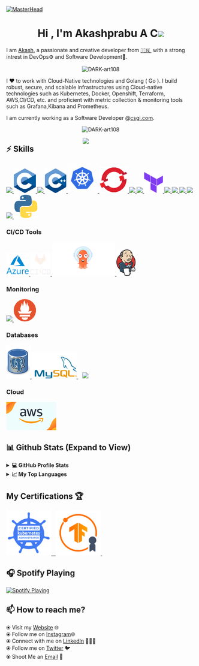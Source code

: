 [![MasterHead](https://static.vecteezy.com/system/resources/previews/000/693/934/original/dark-blue-technology-and-high-tech-abstract-background-vector.jpg)](https://akashprabu.netlify.app/)

<h1 align="center">Hi , I'm Akashprabu A C<img src="https://media.giphy.com/media/hvRJCLFzcasrR4ia7z/giphy.gif" width="35"></h1>


I am [Akash](https://akashprabu.netlify.app/), a passionate and creative developer from [🇮🇳 ](https://en.wikipedia.org/wiki/India)&nbsp;with a strong intrest in DevOps⚙️ and Software Development🤖.

<p align="center"><img align="center" src="https://github-readme-streak-stats.herokuapp.com/?user=DARK-art108&theme=algolia" alt="DARK-art108" /></p>

I ❤️ to work with Cloud-Native technologies and Golang ( Go ). I build robust, secure, and scalable infrastructures using Cloud-native technologies such as Kubernetes, Docker, Openshift, Terraform, AWS,CI/CD, etc. and proficient with metric collection & monitoring tools such as Grafana,Kibana and Prometheus.

I am currently working as a Software Developer @[csgi.com](https://www.csgi.com/).

<p align="center"> <img src="https://komarev.com/ghpvc/?username=DARK-art108&label=Profile%20views&color=0e75b6&style=plastic" alt="DARK-art108" /> </p>

<img align='right' src="https://i.pinimg.com/originals/50/44/30/50443067a22e6dd1ecc2d2e394d6e634.gif" width="300">

## :zap: Skills

<p float="left">
  <a href="https://golang.org/" target="_blank" >
    <img src="https://raw.githubusercontent.com/itsksaurabh/itsksaurabh/master/assets/golang.gif"  height="90" />
  </a>
  <a href="https://www.open-std.org/jtc1/sc22/wg14/" target="_blank" >
    <img src="https://github.com/Akash-HelloWorld3/Portfolio/blob/main/media/skills/c.png"  height="65" />
  </a>
   <a href="https://www.w3.org/wiki/The_web_standards_model_-_HTML_CSS_and_JavaScript" target="_blank" >
    <img src="https://raw.githubusercontent.com/itsksaurabh/itsksaurabh/master/assets/html-css-js.png" height="70" />
  </a>
  <a href="https://isocpp.org/" target="_blank" >
    <img src="https://github.com/Akash-HelloWorld3/Portfolio/blob/main/media/skills/cpp.png"  height="65" />
  </a>
  <a href="https://kubernetes.io/" target="_blank" >
    <img src="https://github.com/Akash-HelloWorld3/Portfolio/blob/main/media/skills/k8s.png"  height="80" />
  </a>
  <a href="https://www.redhat.com/en/technologies/cloud-computing/openshift" target="_blank" >
    <img src="https://github.com/Akash-HelloWorld3/Portfolio/blob/main/media/skills/openshift.gif"  height="70" />
  </a>
  <a href="https://www.docker.com/" target="_blank" >
    <img src="https://raw.githubusercontent.com/itsksaurabh/itsksaurabh/master/assets/docker.gif"  height="80" /> 
  </a>
  <a href="https://docs.gitlab.com/ee/ci/" target="_blank" >
    <img src="https://raw.githubusercontent.com/itsksaurabh/itsksaurabh/master/assets/cicd.gif"  height="65" />
  </a>
  <a href="https://www.terraform.io/" target="_blank" >
    <img src="https://github.com/Akash-HelloWorld3/Portfolio/blob/main/media/skills/terraform.webp" width="50" />
  </a>
  <a href="https://helm.sh/" target="_blank" >
    <img src="https://raw.githubusercontent.com/itsksaurabh/itsksaurabh/master/assets/helm.gif"  height="75" />
  </a>
  </a>
    <a href="https://www.jenkins.io/" target="_blank" >
    <img src="https://raw.githubusercontent.com/DARK-art108/ItsRitesh/master/assets/ll.png" height="90" />
  </a>
  <a href="www.tensorflow.org" target="_blank" >
    <img src="https://raw.githubusercontent.com/DARK-art108/ItsRitesh/master/assets/tf.png" height="70" />
  </a>
  <a href="https://pytorch.org/" target="_blank" >
    <img src="https://raw.githubusercontent.com/DARK-art108/ItsRitesh/master/assets/pyt2.png" height="70" />
  </a>
  <a href="https://www.kubeflow.org/" target="_blank" >
    <img src="https://raw.githubusercontent.com/DARK-art108/ItsRitesh/master/assets/kf.png" height="70" />
  </a>
  <a href="https://www.python.org/" target="_blank" >
    <img src="https://github.com/Akash-HelloWorld3/Portfolio/blob/main/media/skills/python.gif"  height="65" />
  </a>  
</p>

### CI/CD Tools
  
 <p float="left">
  <a href="https://azure.microsoft.com/en-in/products/devops" target="_blank" >
    <img src="https://github.com/Akash-HelloWorld3/Portfolio/blob/main/media/skills/azure.png" height="60" />
  </a>
  <a href="https://about.gitlab.com/topics/ci-cd/" target="_blank" >
    <img src="https://github.com/Akash-HelloWorld3/Portfolio/blob/main/media/skills/cicd.gif" height="60" />
  </a>
  <a href="https://argo-cd.readthedocs.io/en/stable/" target="_blank" >
    <img src="https://github.com/Akash-HelloWorld3/Portfolio/blob/main/media/skills/argocd.png" height="90" />
  </a>
  <a href="https://www.jenkins.io/" target="_blank" >
    <img src="https://github.com/Akash-HelloWorld3/Portfolio/blob/main/media/skills/jenkins.png" height="70" />
  </a>
</p>

### Monitoring
  
 <p float="left">
  <a href="https://grafana.com/" target="_blank" >
    <img src="https://raw.githubusercontent.com/itsksaurabh/itsksaurabh/master/assets/grafana.gif" height="60" />
  </a>
  <a href="https://prometheus.io/" target="_blank" >
    <img src="https://github.com/Akash-HelloWorld3/Portfolio/blob/main/media/skills/prometheus.png" height="60" />
  </a>
</p>
 

### Databases
  
 <p float="left">
  <a href="https://www.postgresql.org/" target="_blank" >
    <img src="https://github.com/Akash-HelloWorld3/Portfolio/blob/main/media/skills/postgres.png" height="90" />
  </a>
  <a href="https://www.mysql.com/" target="_blank" >
    <img src="https://github.com/Akash-HelloWorld3/Portfolio/blob/main/media/skills/mysql.gif" width="120" />
  </a>&nbsp;&nbsp;
  <a href="https://www.mongodb.com/" target="_blank" >
    <img src="https://raw.githubusercontent.com/itsksaurabh/itsksaurabh/master/assets/mongo.gif" height="80" />
  </a>
</p>

### Cloud

  <a href="https://aws.amazon.com/" target="_blank" >
    <img src="https://github.com/Akash-HelloWorld3/Portfolio/blob/main/media/skills/aws.gif"  height="75" />
  </a>

  
  ## 📊 Github Stats (Expand to View) 
  
  <details>
  <summary><b>💻 GitHub Profile Stats</b></summary>

<p align="center"> <img src="https://github-stats-readme.dark-art108.vercel.app/api?username=DARK-art108&show_icons=true&theme=radical" alt="DARK-art108" />

</details>

  <details>
  <summary><b>📈 My Top Languages</b></summary>

<p align="center"> <img src="https://github-stats-readme.dark-art108.vercel.app/api/top-langs/?username=DARK-art108&layout=compact" alt="DARK-art108"/>

</details>

<!-- ## 📊 My Kaggle Stats 

![competition](https://road-to-kaggle-grandmaster.vercel.app/api/badges/ritesh2000/competition)
![dataset](https://road-to-kaggle-grandmaster.vercel.app/api/badges/ritesh2000/dataset)
![notebook](https://road-to-kaggle-grandmaster.vercel.app/api/badges/ritesh2000/notebook)
![discussion](https://road-to-kaggle-grandmaster.vercel.app/api/badges/ritesh2000/discussion) -->

## My Certifications 🏆

 <p float="left">
  <a href="https://www.credly.com/earner/earned/badge/1bb3a123-ed05-4601-9529-6b9d9333806a" target="_blank" >
    <img src="https://raw.githubusercontent.com/DARK-art108/DARK-art108/master/assets/cka_from_cncfsite__281_29.png" height="120" />&nbsp;&nbsp;
  </a>
  <a href="https://www.credly.com/badges/96226bee-15b6-4ab9-8d9d-9910bdc568f9" target="_blank" >
    <img src="https://raw.githubusercontent.com/DARK-art108/DARK-art108/master/assets/6708850e-76a3-4aa7-8220-6edcc9d7874f.png" width="120" />
  </a>&nbsp;&nbsp;
</p>



  
## 🎧 Spotify Playing 
  [<img src="https://spotify-readme.dark-art108.vercel.app/api/spotify-playing" alt=" Spotify Playing" width="450" />](https://open.spotify.com/user/316jsag3fisl42rcnnssu7jersee)
  
  
## 📫 How to reach me? 

  ⦿ Visit my [Website](https://akashprabu.netlify.app/) 🌐 <br>
  ⦿ Follow me on [Instagram](https://www.instagram.com/_c.r.a.z.y_killer_/)🌐 <br>
  ⦿ Connect with me on [LinkedIn](https://www.linkedin.com/in/akashprabu/) 👨🏻‍💻 <br>
  ⦿ Follow me on [Twitter](https://twitter.com/Akash_c18) 🐦 <br>
  ⦿ Shoot Me an [Email](mailto:appleakash202@gmail.com) 💌 <br>